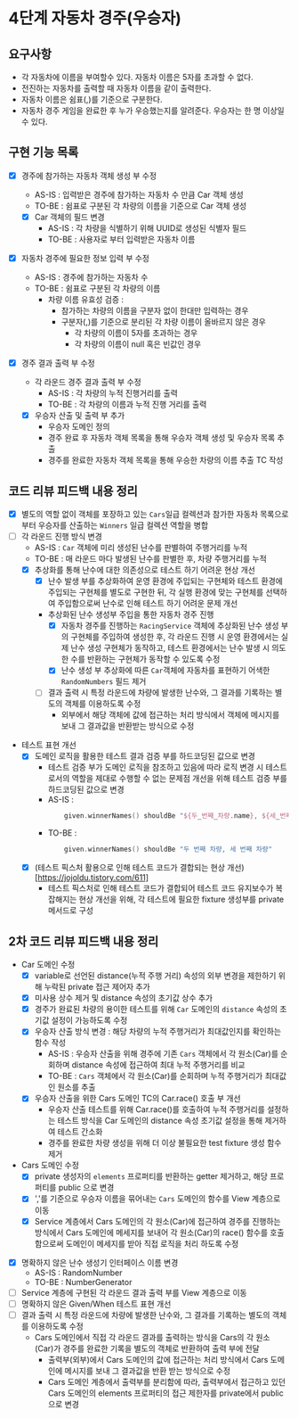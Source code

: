 4단계 자동차 경주(우승자)
===

## 요구사항
* 각 자동차에 이름을 부여할수 있다. 자동차 이름은 5자를 초과할 수 없다.
* 전진하는 자동차를 출력할 때 자동차 이름을 같이 출력한다.
* 자동차 이름은 쉼표(,)를 기준으로 구분한다.
* 자동차 경주 게임을 완료한 후 누가 우승했는지를 알려준다. 우승자는 한 명 이상일 수 있다.

## 구현 기능 목록
* [x] 경주에 참가하는 자동차 객체 생성 부 수정
  * AS-IS : 입력받은 경주에 참가하는 자동차 수 만큼 Car 객체 생성
  * TO-BE : 쉼표로 구분된 각 차량의 이름을 기준으로 Car 객체 생성
  * [x] Car 객체의 필드 변경
    * AS-IS : 각 차량을 식별하기 위해 UUID로 생성된 식별자 필드
    * TO-BE : 사용자로 부터 입력받은 자동차 이름

* [x] 자동차 경주에 필요한 정보 입력 부 수정
  * AS-IS : 경주에 참가하는 자동차 수
  * TO-BE : 쉼표로 구분된 각 차량의 이름
    * 차량 이름 유효성 검증 : 
      * 참가하는 차량의 이름을 구분자 없이 한대만 입력하는 경우 
      * 구분자(,)를 기준으로 분리된 각 차량 이름이 올바르지 않은 경우 
        * 각 차량의 이름이 5자를 초과하는 경우
        * 각 차량의 이름이 null 혹은 빈값인 경우

* [x] 경주 결과 출력 부 수정
  * 각 라운드 경주 결과 출력 부 수정
    * AS-IS : 각 차량의 누적 진행거리를 출력
    * TO-BE : 각 차량의 이름과 누적 진행 거리를 출력
  * [x] 우승자 산출 및 출력 부 추가
    * 우승자 도메인 정의
    * 경주 완료 후 자동차 객체 목록을 통해 우승자 객체 생성 및 우승자 목록 추출
    * 경주를 완료한 자동차 객체 목록을 통해 우승한 차량의 이름 추출 TC 작성

## 코드 리뷰 피드백 내용 정리
* [x] 별도의 역할 없이 객체를 포장하고 있는 `Cars`일급 컬렉션과 참가한 자동차 목록으로 부터 우승자를 산출하는 `Winners` 일급 컬렉션 역할을 병합
* [ ] 각 라운드 진행 방식 변경
  * AS-IS : `Car` 객체에 미리 생성된 난수를 판별하여 주행거리를 누적
  * TO-BE : 매 라운드 마다 발생된 난수를 판별한 후, 차량 주행거리를 누적
  * [x] 추상화를 통해 난수에 대한 의존성으로 테스트 하기 어려운 현상 개선
    * [x] 난수 발생 부를 추상화하여 운영 환경에 주입되는 구현체와 테스트 환경에 주입되는 구현체를 별도로 구현한 뒤, 각 실행 환경에 맞는 구현체를 선택하여 주입함으로써 난수로 인해 테스트 하기 어려운 문제 개선
    * 추상화된 난수 생성부 주입을 통한 자동차 경주 진행
      * [x] 자동차 경주를 진행하는 `RacingService` 객체에 추상화된 난수 생성 부의 구현체를 주입하여 생성한 후, 각 라운드 진행 시 운영 환경에서는 실제 난수 생성 구현체가 동작하고, 테스트 환경에서는 난수 발생 시 의도한 수를 반환하는 구현체가 동작할 수 있도록 수정
      * [x] 난수 생성 부 추상화에 따른 `Car`객체에 자동차를 표현하기 어색한 `RandomNumbers` 필드 제거 
    * [ ] 결과 출력 시 특정 라운드에 차량에 발생한 난수와, 그 결과를 기록하는 별도의 객체를 이용하도록 수정
      * 외부에서 해당 객체에 값에 접근하는 처리 방식에서 객체에 메시지를 보내 그 결과값을 반환받는 방식으로 수정
* 테스트 표현 개선
  * [x] 도메인 로직을 활용한 테스트 결과 검증 부를 하드코딩된 값으로 변경
    * 테스트 검증 부가 도메인 로직을 참조하고 있음에 따라 로직 변경 시 테스트로서의 역할을 제대로 수행할 수 없는 문제점 개선을 위해 테스트 검증 부를 하드코딩된 값으로 변경
    * AS-IS :
      ```kotlin
          given.winnerNames() shouldBe "${두_번째_차량.name}, ${세_번째_차량.name}"
      ```
    * TO-BE :
      ```kotlin
          given.winnerNames() shouldBe "두 번째 차량, 세 번째 차량"
      ```
  * [x] (테스트 픽스처 활용으로 인해 테스트 코드가 결합되는 현상 개선)[https://jojoldu.tistory.com/611]
    * 테스트 픽스처로 인해 테스트 코드가 결합되어 테스트 코드 유지보수가 복잡해지는 현상 개선을 위해, 각 테스트에 필요한 fixture 생성부를 private 메서드로 구성

## 2차 코드 리뷰 피드백 내용 정리
* Car 도메인 수정
  * [x] variable로 선언된 distance(누적 주행 거리) 속성의 외부 변경을 제한하기 위해 누락된 private 접근 제어자 추가
  * [x] 미사용 상수 제거 및 distance 속성의 초기값 상수 추가
  * [x] 경주가 완료된 차량의 용이한 테스트를 위해 `Car` 도메인의 `distance` 속성의 초기값 설정이 가능하도록 수정
  * [x] 우승자 산출 방식 변경 : 해당 차량의 누적 주행거리가 최대값인지를 확인하는 함수 작성
    * AS-IS : 우승자 산출을 위해 경주에 기존 `Cars` 객체에서 각 원소(Car)를 순회하며 distance 속성에 접근하여 최대 누적 주행거리를 비교
    * TO-BE : `Cars` 객체에서 각 원소(Car)를 순회하며 누적 주행거리가 최대값인 원소를 추출
  * [x] 우승자 산출을 위한 Cars 도메인 TC의 Car.race() 호출 부 개선
    * 우승자 산출 테스트를 위해 Car.race()를 호출하여 누적 주행거리를 설정하는 테스트 방식을 Car 도메인의 distance 속성 초기값 설정을 통해 제거하여 테스트 간소화
    * 경주를 완료한 차량 생성을 위해 더 이상 불필요한 test fixture 생성 함수 제거 
* Cars 도메인 수정
  * [x] private 생성자의 `elements` 프로퍼티를 반환하는 getter 제거하고, 해당 프로퍼티를 public 으로 변경 
  * [x] ','를 기준으로 우승자 이름을 묶어내는 `Cars` 도메인의 함수를 View 계층으로 이동
  * [x] Service 계층에서 Cars 도메인의 각 원소(Car)에 접근하여 경주를 진행하는 방식에서 Cars 도메인에 메세지를 보내어 각 원소(Car)의 race() 함수를 호출함으로써 도메인이 메세지를 받아 직접 로직을 처리 하도록 수정
* [x] 명확하지 않은 난수 생성기 인터페이스 이름 변경
  * AS-IS : RandomNumber
  * TO-BE : NumberGenerator
* [ ] Service 계층에 구현된 각 라운드 결과 출력 부를 View 계층으로 이동
* [ ] 명확하지 않은 Given/When 테스트 표현 개선
* [ ] 결과 출력 시 특정 라운드에 차량에 발생한 난수와, 그 결과를 기록하는 별도의 객체를 이용하도록 수정
  * Cars 도메인에서 직접 각 라운드 결과를 출력하는 방식을 Cars의 각 원소(Car)가 경주를 완료한 기록을 별도의 객체로 반환하여 출력 부에 전달
    * 출력부(외부)에서 Cars 도메인의 값에 접근하는 처리 방식에서 Cars 도메인에 메시지를 보내 그 결과값을 반환 받는 방식으로 수정
    * Cars 도메인 계층에서 출력부를 분리함에 따라, 출력부에서 접근하고 있던 Cars 도메인의 elements 프로퍼티의 접근 제한자를 private에서 public으로 변경